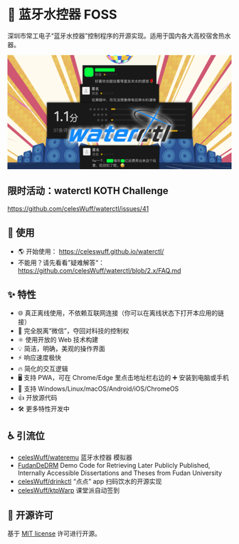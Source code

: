 # 🛀 蓝牙水控器 FOSS

深圳市常工电子“蓝牙水控器”控制程序的开源实现。适用于国内各大高校宿舍热水器。

![waterctl](waterctl.jpg)

## 限时活动：waterctl KOTH Challenge

https://github.com/celesWuff/waterctl/issues/41

## 🏃 使用

- 🌎 开始使用： https://celeswuff.github.io/waterctl/
- 不能用？请先看看”疑难解答“： https://github.com/celesWuff/waterctl/blob/2.x/FAQ.md

## ✨ 特性

- 🌐 真正离线使用，不依赖互联网连接（你可以在离线状态下打开本应用的链接）
- 🖕 完全脱离“微信”，夺回对科技的控制权
- ⚛️ 使用开放的 Web 技术构建
- 💡 简洁，明确，美观的操作界面
- ⚡ 响应速度极快
- 🔥 简化的交互逻辑
- 🖥️ 支持 PWA，可在 Chrome/Edge 里点击地址栏右边的 ➕ 安装到电脑或手机
- 📱 支持 Windows/Linux/macOS/Android/iOS/ChromeOS
- 👍 开放源代码
- 🛠 更多特性开发中

## ♿ 引流位

- [celesWuff/wateremu](https://github.com/celesWuff/wateremu) 蓝牙水控器 模拟器
- [FudanDeDRM](https://gist.github.com/celesWuff/f54c02c2d73c40f9250c21fdc6fb4630) Demo Code for Retrieving Later Publicly Published, Internally Accessible Dissertations and Theses from Fudan University
- [celesWuff/drinkctl](https://github.com/celesWuff/drinkctl) “点点” app 扫码饮水的开源实现
- [celesWuff/ktpWarp](https://github.com/celesWuff/ktpwarp-server) 课堂派自动签到

## 📜 开源许可

基于 [MIT license](https://opensource.org/licenses/MIT) 许可进行开源。
